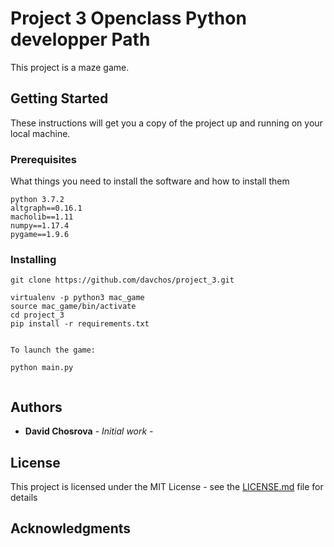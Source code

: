 # Project 3 Openclass Python developper Path

This project is a maze game. 

## Getting Started

These instructions will get you a copy of the project up and running on your local machine. 


### Prerequisites

What things you need to install the software and how to install them

```
python 3.7.2
altgraph==0.16.1
macholib==1.11
numpy==1.17.4
pygame==1.9.6
```

### Installing

```
git clone https://github.com/davchos/project_3.git

virtualenv -p python3 mac_game
source mac_game/bin/activate
cd project_3
pip install -r requirements.txt


To launch the game:

python main.py


```

## Authors

* **David Chosrova** - *Initial work* - 

## License

This project is licensed under the MIT License - see the [LICENSE.md](LICENSE.md) file for details

## Acknowledgments






